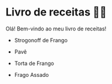 # Livro de receitas :man_cook:



Olá! Bem-vindo ao meu livro de receitas!

- Strogonoff de Frango 

- Pavê 

- Torta de Frango 

-  Frago Assado
